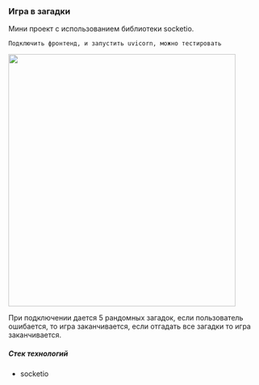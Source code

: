 ### Игра в загадки

Мини проект с использованием библиотеки socketio.

```Подключить фронтенд, и запустить uvicorn, можно тестировать```

<img src="https://github.com/xaslx/Chat-Socketio-/assets/32821819/d92cf8dc-ec52-4b9c-b91b-0eb3240ebd36" align="center" height="500" width="450"/>

При подключении дается 5 рандомных загадок, 
если пользователь ошибается, то игра заканчивается, если отгадать все загадки то игра заканчивается.

##### Стек технологий
- socketio
